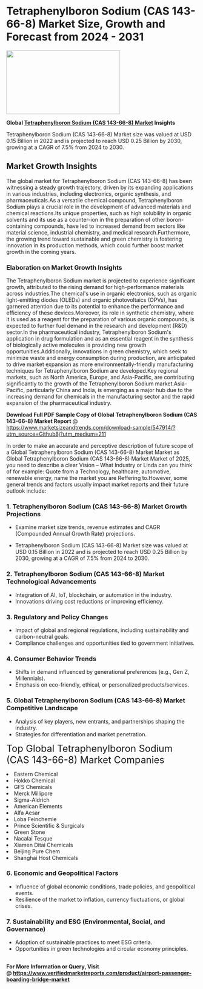 <H1>Tetraphenylboron Sodium (CAS 143-66-8) Market Size, Growth and Forecast from 2024 - 2031</H1><img class="aligncenter size-medium wp-image-584254" src="https://thirdeyenews.in/wp-content/uploads/2024/09/Global-Market-Research-300x168.jpeg" alt="" width="300" height="168" /><p><strong>Global&nbsp;<a href="https://www.marketsizeandtrends.com/download-sample/547914/?utm_source=Github8j?utm_medium=211">Tetraphenylboron Sodium (CAS 143-66-8) Market</a> Insights</strong></p><p>Tetraphenylboron Sodium (CAS 143-66-8) Market size was valued at USD 0.15 Billion in 2022 and is projected to reach USD 0.25 Billion by 2030, growing at a CAGR of 7.5% from 2024 to 2030.</p><p><h2>Market Growth Insights</h2> The global market for Tetraphenylboron Sodium (CAS 143-66-8) has been witnessing a steady growth trajectory, driven by its expanding applications in various industries, including electronics, organic synthesis, and pharmaceuticals.As a versatile chemical compound, Tetraphenylboron Sodium plays a crucial role in the development of advanced materials and chemical reactions.Its unique properties, such as high solubility in organic solvents and its use as a counter-ion in the preparation of other boron-containing compounds, have led to increased demand from sectors like material science, industrial chemistry, and medical research.Furthermore, the growing trend toward sustainable and green chemistry is fostering innovation in its production methods, which could further boost market growth in the coming years. <h3>Elaboration on Market Growth Insights</h3> The Tetraphenylboron Sodium market is projected to experience significant growth, attributed to the rising demand for high-performance materials across industries.The chemical's use in organic electronics, such as organic light-emitting diodes (OLEDs) and organic photovoltaics (OPVs), has garnered attention due to its potential to enhance the performance and efficiency of these devices.Moreover, its role in synthetic chemistry, where it is used as a reagent for the preparation of various organic compounds, is expected to further fuel demand in the research and development (R&D) sector.In the pharmaceutical industry, Tetraphenylboron Sodium's application in drug formulation and as an essential reagent in the synthesis of biologically active molecules is providing new growth opportunities.Additionally, innovations in green chemistry, which seek to minimize waste and energy consumption during production, are anticipated to drive market expansion as more environmentally-friendly manufacturing techniques for Tetraphenylboron Sodium are developed.Key regional markets, such as North America, Europe, and Asia-Pacific, are contributing significantly to the growth of the Tetraphenylboron Sodium market.Asia-Pacific, particularly China and India, is emerging as a major hub due to the increasing demand for chemicals in the manufacturing sector and the rapid expansion of the pharmaceutical industry.</p><p><span class=""><strong>Download Full PDF Sample Copy of Global Tetraphenylboron Sodium (CAS 143-66-8) Market Report</strong> @ <a href="https://www.marketsizeandtrends.com/download-sample/547914/?utm_source=Github8j?utm_medium=211" target="_blank">https://www.marketsizeandtrends.com/download-sample/547914/?utm_source=Github8j?utm_medium=211</a></span></p><p>In order to make an accurate and perceptive description of future scope of a Global&nbsp;Tetraphenylboron Sodium (CAS 143-66-8) Market Market as Global&nbsp;Tetraphenylboron Sodium (CAS 143-66-8) Market Market of 2025, you need to describe a clear Vision &ndash; What Industry or Linda can you think of for example: Quote from a Technology, healthcare, automotive, renewable energy, name the market you are Reffering to.However, some general trends and factors usually impact market reports and their future outlook include:</p><h3>1.&nbsp;<strong>Tetraphenylboron Sodium (CAS 143-66-8) Market Growth Projections</strong></h3><ul><li>Examine market size trends, revenue estimates and CAGR (Compounded Annual Growth Rate) projections.</li><li><p>Tetraphenylboron Sodium (CAS 143-66-8) Market size was valued at USD 0.15 Billion in 2022 and is projected to reach USD 0.25 Billion by 2030, growing at a CAGR of 7.5% from 2024 to 2030.</p></li></ul><h3>2.&nbsp;<strong>Tetraphenylboron Sodium (CAS 143-66-8) Market Technological Advancements</strong></h3><ul><li>Integration of AI, IoT, blockchain, or automation in the industry.</li><li>Innovations driving cost reductions or improving efficiency.</li></ul><h3>3.&nbsp;<strong>Regulatory and Policy Changes</strong></h3><ul><li>Impact of global and regional regulations, including sustainability and carbon-neutral goals.</li><li>Compliance challenges and opportunities tied to government initiatives.</li></ul><h3>4.&nbsp;<strong>Consumer Behavior Trends</strong></h3><ul><li>Shifts in demand influenced by generational preferences (e.g., Gen Z, Millennials).</li><li>Emphasis on eco-friendly, ethical, or personalized products/services.</li></ul><h3>5.&nbsp;<strong>Global Tetraphenylboron Sodium (CAS 143-66-8) Market Competitive Landscape</strong></h3><ul><li>Analysis of key players, new entrants, and partnerships shaping the industry.</li><li>Strategies for differentiation and market penetration.</li></ul><p data-pm-slice="1 1 []"><span style="color: inherit; font-family: inherit; font-size: 25px;">Top Global Tetraphenylboron Sodium (CAS 143-66-8) Market Companies</span></p><div class="" data-test-id=""><p><li>Eastern Chemical</li><li> Hokko Chemical</li><li> GFS Chemicals</li><li> Merck Millipore</li><li> Sigma-Aldrich</li><li> American Elements</li><li> Alfa Aesar</li><li> Loba Feinchemie</li><li> Prince Scientific & Surgicals</li><li> Green Stone</li><li> Nacalai Tesque</li><li> Xiamen Ditai Chemicals</li><li> Beijing Pure Chem</li><li> Shanghai Host Chemicals</li></p></div><h3>6.&nbsp;<strong>Economic and Geopolitical Factors</strong></h3><ul><li>Influence of global economic conditions, trade policies, and geopolitical events.</li><li>Resilience of the market to inflation, currency fluctuations, or global crises.</li></ul><h3>7.&nbsp;<strong>Sustainability and ESG (Environmental, Social, and Governance)</strong></h3><ul><li>Adoption of sustainable practices to meet ESG criteria.</li><li>Opportunities in green technologies and circular economy principles.</li></ul><h2><strong style="font-size: 14px;">For More Information or Query, Visit @&nbsp;</strong><a style="background-color: #ffffff; font-size: 14px;" href="https://www.marketsizeandtrends.com/report/tetraphenylboron-sodium-cas-143-66-8-market/" target="_blank">https://www.verifiedmarketreports.com/product/airport-passenger-boarding-bridge-market</a></h2>